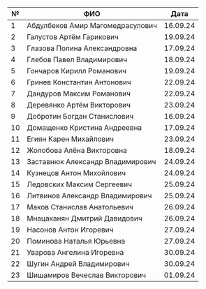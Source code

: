 
| №   | ФИО                              |   Дата   |
| --- | -------------------------------- | :------: |
| 1   | Абдулбеков Амир Магомедрасулович | 16.09.24 |
| 2   | Галустов Артём Гарикович         | 19.09.24 |
| 3   | Глазова Полина Александровна     | 17.09.24 |
| 4   | Глебов Павел Владимирович        | 18.09.24 |
| 5   | Гончаров Кирилл Романович        | 19.09.24 |
| 6   | Гринев Константин Антонович      | 22.09.24 |
| 7   | Дандуров Максим Романович        | 22.09.24 |
| 8   | Деревянко Артём Викторович       | 23.09.24 |
| 9   | Добротин Богдан Станислович      | 16.09.24 |
| 10  | Домащенко Кристина Андреевна     | 17.09.24 |
| 11  | Егиян Карен Михайлович           | 23.09.24 |
| 12  | Жолобова Алёна Викторовна        | 18.09.24 |
| 13  | Заставнюк Александр Владимирович | 24.09.24 |
| 14  | Кузнецов Антон Михойлович        | 24.09.24 |
| 15  | Ледовских Максим Сергеевич       | 25.09.24 |
| 16  | Литвинов Александр Владимирович  | 25.09.24 |
| 17  | Маков Станислав Анатольевич      | 26.09.24 |
| 18  | Мнацаканян Дмитрий Давидович     | 26.09.24 |
| 19  | Насонов Антон Игоревич           | 27.09.24 |
| 20  | Поминова Наталья Юрьевна         | 27.09.24 |
| 21  | Уварова Ангелина Игоревна        | 30.09.24 |
| 22  | Шугин Андрей Владимирович        | 30.09.24 |
| 23  | Шишамиров Вечеслав Викторович    | 01.09.24 |
